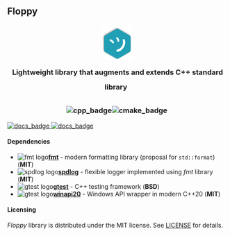 ## Floppy
<h3 align="center">
    <img src="./docs/images/logo-tmp.png" alt=""/><br/>
    <img src="https://raw.githubusercontent.com/catppuccin/catppuccin/main/assets/misc/transparent.png" height="30" width="0px"/>
    Lightweight library that augments and extends C++ standard library
    <img src="https://raw.githubusercontent.com/catppuccin/catppuccin/main/assets/misc/transparent.png" height="30" width="0px"/><br/>
    <img src="https://raw.githubusercontent.com/catppuccin/catppuccin/main/assets/misc/transparent.png" height="30" width="0px"/><br/>
    <img src="https://img.shields.io/badge/C%2B%2B-00599C?style=flat-square&logo=c%2B%2B&logoColor=white" alt="cpp_badge"/><img src="https://img.shields.io/badge/CMake-064F8C?style=flat-square&logo=cmake&logoColor=white" alt="cmake_badge"/>
</h3>
<a href="https://whs31.github.io/floppy/index.html">
<img src="https://img.shields.io/badge/documentation-doxygen-white?style=for-the-badge&logo=readthedocs" alt="docs_badge"/>
</a>
<a href="https://maybe-unused.github.io/floppy/index.html">
<img src="https://img.shields.io/badge/doxygen-sky?style=for-the-badge&logo=readthedocs&label=dev-documentation" alt="docs_badge"/>
</a>

#### Dependencies

- ![fmt logo](https://avatars.githubusercontent.com/u/7280830?s=16&v=4)[**fmt**](https://github.com/fmtlib/fmt) - modern formatting library (proposal for `std::format`) (**MIT**)
- ![spdlog logo](https://avatars.githubusercontent.com/u/6052198?s=16&v=4)[**spdlog**](https://github.com/gabime/spdlog) - flexible logger implemented using *fmt* library (**MIT**)
- ![gtest logo](https://avatars.githubusercontent.com/u/1342004?s=16&v=4)[**gtest**](https://github.com/google/googletest) - C++ testing framework (**BSD**)
- ![gtest logo](https://avatars.githubusercontent.com/u/75864292?s=16&v=4)[**winapi20**](https://github.com/whs31/winapi20) - Windows API wrapper in modern C++20 (**MIT**)

#### Licensing

*Floppy* library is distributed under the MIT license. See [LICENSE](./LICENSE) for details.
